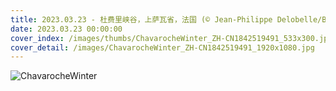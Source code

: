 ```yaml
---
title: 2023.03.23 - 杜费里峡谷，上萨瓦省，法国 (© Jean-Philippe Delobelle/Biosphoto/Alamy)
date: 2023.03.23 00:00:00
cover_index: /images/thumbs/ChavarocheWinter_ZH-CN1842519491_533x300.jpg
cover_detail: /images/ChavarocheWinter_ZH-CN1842519491_1920x1080.jpg
---
```


![ChavarocheWinter](/images/ChavarocheWinter_ZH-CN1842519491_1920x1080.jpg)
